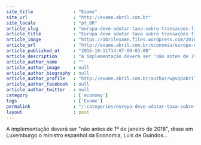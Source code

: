 ```yaml
---
site_title               : "Exame"
site_url                 : "http://exame.abril.com.br"
site_locale              : "pt_BR"
article_slug             : "europa-deve-adotar-taxa-sobre-transacoes-financeiras"
article_title            : "Europa deve adotar taxa sobre transações financeiras"
article_image            : "https://abrilexame.files.wordpress.com/2016/10/size_960_16_9_notas-euro.jpg?quality=70&strip=all&w=960"
article_url              : "http://exame.abril.com.br/economia/europa-deve-adotar-taxa-sobre-transacoes-financeiras/"
article_published_at     : "2016-10-11T14:07:00-03:00"
article_description      : "A implementação deverá ser 'não antes de 1º de janeiro de 2018', disse em Luxemburgo o ministro espanhol da Economia, Luis de Guindos..."
article_author_name      : ""
article_author_image     : null
article_author_biography : null
article_author_profile   : "http://exame.abril.com.br/author/wpvipabril/"
article_author_facebook  : null
article_author_twitter   : null
category                 : ['economy']
tags                     : ['Exame']
permalink                : "/:categories/europa-deve-adotar-taxa-sobre-transacoes-financeiras/"
layout                   : post
---
```


A implementação deverá ser "não antes de 1º de janeiro de 2018", disse em Luxemburgo o ministro espanhol da Economia, Luis de Guindos...
